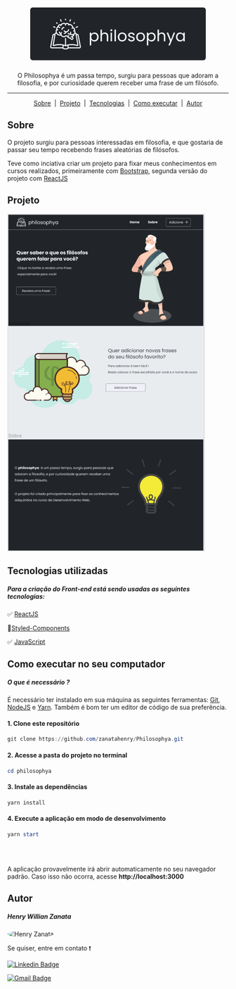 <h1 align="center">
    <img src="src/assets/resources/print.png" alt="Philosophya"/>
</h1>



<p align="center">O Philosophya é um passa tempo, surgiu para pessoas que adoram a filosofia, e por curiosidade querem receber uma frase de um filósofo. </p>

---

<p align="center">
    <a href="#sobre">Sobre</a> &nbsp|&nbsp
    <a href="#projeto">Projeto</a> &nbsp|&nbsp
    <a href="#tecnologias-utilizadas">Tecnologias</a> &nbsp|&nbsp
    <a href="#como-executar-no-seu-computador">Como executar</a> &nbsp|&nbsp
    <a href="#autor">Autor</a>
</p>





<h2>Sobre</h2>

<p>
    O projeto surgiu para pessoas interessadas em filosofia, e que gostaria de passar seu tempo recebendo frases aleatórias de filósofos.
</p>

<p>
    Teve como inciativa criar um projeto para fixar meus conhecimentos em cursos realizados, primeiramente com <a href="https://getbootstrap.com/">Bootstrap</a>, segunda versão do projeto com <a href="https://reactjs.org/">ReactJS</a>
</p>



<h2>
    Projeto
</h2>

![Home Page](src/assets/resources/home-page.png)

 



<h2>
    Tecnologias utilizadas
</h2>

##### Para a criação do Front-end está sendo usadas as seguintes tecnologias: 

:white_check_mark: [ReactJS](https://reactjs.org/)

:nail_care:[Styled-Components](https://styled-components.com/)

:white_check_mark: [JavaScript](https://developer.mozilla.org/pt-BR/docs/Web/JavaScript)



<h2>
    Como executar no seu computador
</h2>



##### O que é necessário ?

É necessário ter instalado em sua máquina as seguintes ferramentas: [Git](https://git-scm.com), [NodeJS](https://nodejs.org/en/) e [Yarn](https://yarnpkg.com/). Também é bom ter um editor de código de sua preferência.



#### 1. Clone este repositório

```powershell
git clone https://github.com/zanatahenry/Philosophya.git
```



#### 2. Acesse a pasta do projeto no terminal

```powershell
cd philosophya
```



#### 3. Instale as dependências

```powershell
yarn install
```



#### 4. Execute a aplicação em modo de desenvolvimento

```powershell
yarn start
```



<br>

<br>

<p>
    A aplicação provavelmente irá abrir automaticamente no seu navegador padrão. Caso isso não ocorra, acesse <b>http://localhost:3000</b>
</p>



<h2>
    Autor
</h2>

##### Henry Willian Zanata

<img style="border-radius: 50%;" src="https://avatars2.githubusercontent.com/u/66282954?s=460&u=727cad6fe9cea0ff3b16d6651fc5b27963d81271&v=4" width="100px;" alt="Henry Zanata"/>	



Se quiser, entre em contato :exclamation:

[![Linkedin Badge](https:*//img.shields.io/badge/-LinkedIn-blue?style=flat-square&logo=Linkedin&logoColor=white&link=https://www.linkedin.com/in/henry-zanata/)](https://www.linkedin.com/in/henry-zanata/)

[![Gmail Badge](https:*//img.shields.io/badge/-Gmail-c14438?style=flat-square&logo=Gmail&logoColor=white&link=mailto:henryzanata@hotmail.com)](henryzanata@hotmail.com)

